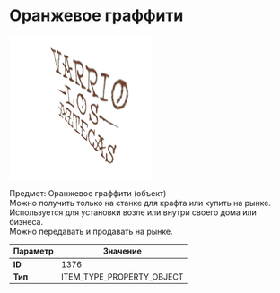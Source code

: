 # Оранжевое граффити

![Item Image](../img/1376.webp?raw=true)

Предмет: Оранжевое граффити (объект)<br>Можно получить только на станке для крафта или купить на рынке.<br>Используется для установки возле или внутри своего дома или бизнеса.<br>Можно передавать и продавать на рынке.


| Параметр | Значение |
|----------|----------|
| **ID** | 1376 |
| **Тип** | ITEM_TYPE_PROPERTY_OBJECT |

